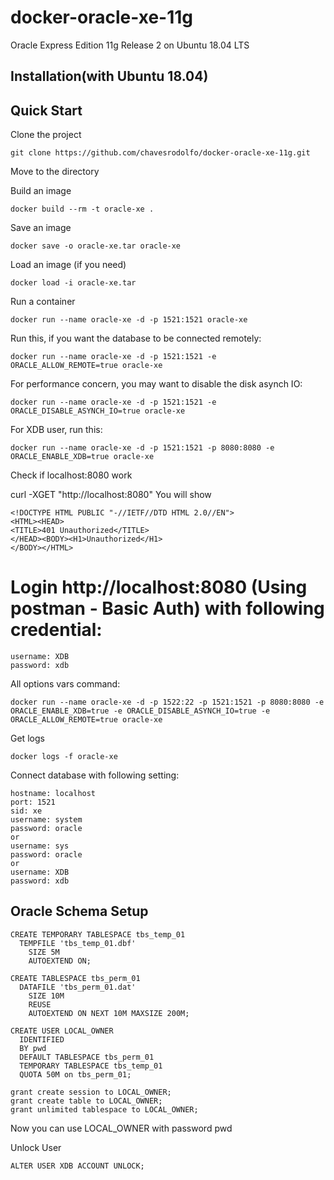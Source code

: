 docker-oracle-xe-11g
============================

Oracle Express Edition 11g Release 2 on Ubuntu 18.04 LTS

## Installation(with Ubuntu 18.04)

## Quick Start

Clone the project
```
git clone https://github.com/chavesrodolfo/docker-oracle-xe-11g.git
```
Move to the directory

Build an image
```
docker build --rm -t oracle-xe .
```

Save an image
```
docker save -o oracle-xe.tar oracle-xe
```

Load an image (if you need)
```
docker load -i oracle-xe.tar
```

Run a container 
```
docker run --name oracle-xe -d -p 1521:1521 oracle-xe
```

Run this, if you want the database to be connected remotely:
```
docker run --name oracle-xe -d -p 1521:1521 -e ORACLE_ALLOW_REMOTE=true oracle-xe
```

For performance concern, you may want to disable the disk asynch IO:
```
docker run --name oracle-xe -d -p 1521:1521 -e ORACLE_DISABLE_ASYNCH_IO=true oracle-xe
```

For XDB user, run this:
```
docker run --name oracle-xe -d -p 1521:1521 -p 8080:8080 -e ORACLE_ENABLE_XDB=true oracle-xe
```

Check if localhost:8080 work

curl -XGET "http://localhost:8080"
You will show
```
<!DOCTYPE HTML PUBLIC "-//IETF//DTD HTML 2.0//EN">
<HTML><HEAD>
<TITLE>401 Unauthorized</TITLE>
</HEAD><BODY><H1>Unauthorized</H1>
</BODY></HTML>
```

# Login http://localhost:8080 (Using postman - Basic Auth) with following credential:
```
username: XDB
password: xdb
```

All options vars command:
```
docker run --name oracle-xe -d -p 1522:22 -p 1521:1521 -p 8080:8080 -e ORACLE_ENABLE_XDB=true -e ORACLE_DISABLE_ASYNCH_IO=true -e ORACLE_ALLOW_REMOTE=true oracle-xe
```

Get logs
```
docker logs -f oracle-xe
```

Connect database with following setting:
```
hostname: localhost
port: 1521
sid: xe
username: system
password: oracle
or
username: sys
password: oracle
or
username: XDB
password: xdb
```


## Oracle Schema Setup
```
CREATE TEMPORARY TABLESPACE tbs_temp_01
  TEMPFILE 'tbs_temp_01.dbf'
    SIZE 5M
    AUTOEXTEND ON;
    
CREATE TABLESPACE tbs_perm_01
  DATAFILE 'tbs_perm_01.dat' 
    SIZE 10M
    REUSE
    AUTOEXTEND ON NEXT 10M MAXSIZE 200M;

CREATE USER LOCAL_OWNER
  IDENTIFIED
  BY pwd
  DEFAULT TABLESPACE tbs_perm_01
  TEMPORARY TABLESPACE tbs_temp_01
  QUOTA 50M on tbs_perm_01;
  
grant create session to LOCAL_OWNER; 
grant create table to LOCAL_OWNER;
grant unlimited tablespace to LOCAL_OWNER;
```
Now you can use LOCAL_OWNER with password pwd

Unlock User
```
ALTER USER XDB ACCOUNT UNLOCK;
```
